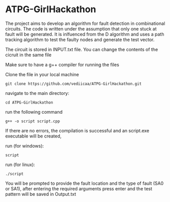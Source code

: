 # ATPG-GirlHackathon
The project aims to develop an algorithm for fault detection in combinational circuits. The code is written under the assumption that only one stuck at fault will be generated. It is inlfuenced from the D algorithm and uses a path tracking algorithm to test the faulty nodes and generate the test vector.

The circuit is stored in INPUT.txt file. You can change the contents of the cicruit in the same file

Make sure to have a g++ compiler for running the files

Clone the file in your local machine

```
git clone https://github.com/vediicaa/ATPG-GirlHackathon.git
```
navigate to the main directory:
```
cd ATPG-GirlHackathon
```
run the following command 

```
g++ -o script script.cpp
```
If there are no errors, the compilation is successful and an script.exe executable will be created, 

run (for windows):
```
script
```
run (for linux):

```
./script
```
You will be prompted to provide the fault location and the type of fault (SA0 or SA1), after entering the required arguments press enter and the test pattern will be saved in Output.txt
